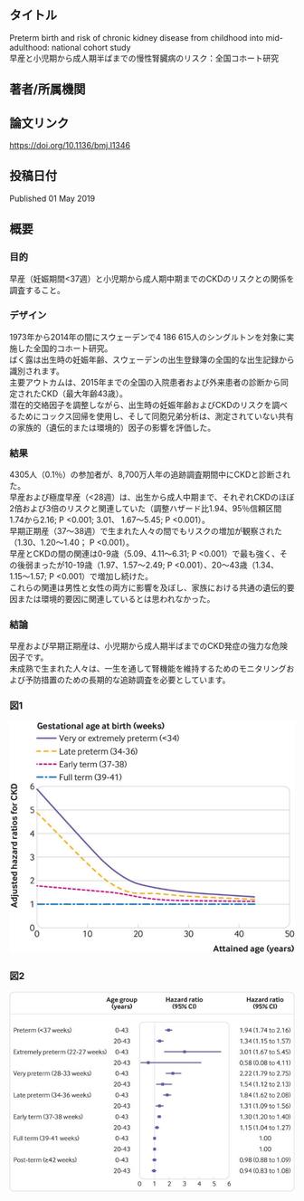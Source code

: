 ## タイトル
Preterm birth and risk of chronic kidney disease from childhood into mid-adulthood: national cohort study  
早産と小児期から成人期半ばまでの慢性腎臓病のリスク：全国コホート研究

## 著者/所属機関

## 論文リンク
https://doi.org/10.1136/bmj.l1346

## 投稿日付
Published 01 May 2019

## 概要
### 目的
早産（妊娠期間<37週）と小児期から成人期中期までのCKDのリスクとの関係を調査すること。

### デザイン
1973年から2014年の間にスウェーデンで4 186 615人のシングルトンを対象に実施した全国的コホート研究。  
ばく露は出生時の妊娠年齢、スウェーデンの出生登録簿の全国的な出生記録から識別されます。  
主要アウトカムは、2015年までの全国の入院患者および外来患者の診断から同定されたCKD（最大年齢43歳）。  
潜在的交絡因子を調整しながら、出生時の妊娠年齢およびCKDのリスクを調べるためにコックス回帰を使用し、そして同胞兄弟分析は、測定されていない共有の家族的（遺伝的または環境的）因子の影響を評価した。

### 結果
4305人（0.1％）の参加者が、8,700万人年の追跡調査期間中にCKDと診断された。  
早産および極度早産（<28週）は、出生から成人中期まで、それぞれCKDのほぼ2倍および3倍のリスクと関連していた（調整ハザード比1.94、95％信頼区間1.74から2.16; P <0.001; 3.01、 1.67〜5.45; P <0.001）。  
早期正期産（37〜38週）で生まれた人々の間でもリスクの増加が観察された（1.30、1.20〜1.40； P <0.001）。  
早産とCKDの間の関連は0-9歳（5.09、4.11〜6.31; P <0.001）で最も強く、その後弱まったが10-19歳（1.97、1.57〜2.49; P <0.001）、20〜43歳（1.34、1.15〜1.57; P <0.001）で増加し続けた。  
これらの関連は男性と女性の両方に影響を及ぼし、家族における共通の遺伝的要因または環境的要因に関連しているとは思われなかった。

### 結論
早産および早期正期産は、小児期から成人期半ばまでのCKD発症の強力な危険因子です。  
未成熟で生まれた人々は、一生を通して腎機能を維持するためのモニタリングおよび予防措置のための長期的な追跡調査を必要としています。

### 図1
![Figure.1](preterm_fig1.jpg)

### 図2
![Figure.2](preterm_fig2.jpg)
